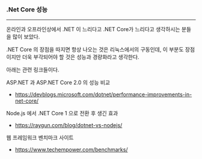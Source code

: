### .Net Core 성능
---
온라인과 오프라인상에서 .NET 이 느리다고 .NET Core가 느리다고 생각하시는 분들을 많이 보았다.

.NET Core 의 장점을 따지면 항상 나오는 것은 리눅스에서의 구동인데, 이 부분도 장점이지만 더욱 부각되어야 할 것은 성능과 경량화라고 생각한다.

아래는 관련 링크들이다.

ASP.NET 과 ASP.NET Core 2.0 의 성능 비교
- https://devblogs.microsoft.com/dotnet/performance-improvements-in-net-core/

Node.js 에서 .NET Core 1 으로 전환 후 생긴 효과
- https://raygun.com/blog/dotnet-vs-nodejs/

웹 프레임워크 벤치마크 사이트
- https://www.techempower.com/benchmarks/